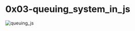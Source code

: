 # 0x03-queuing_system_in_js
![queuing_js](https://cdn.educba.com/academy/wp-content/uploads/2020/01/Queue-in-JavaScript.jpg)
